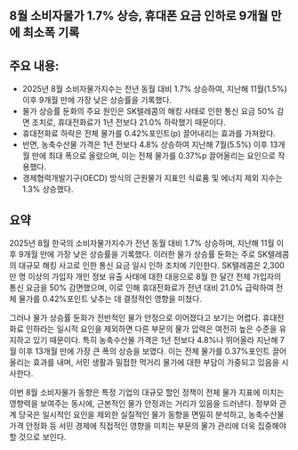 ## 8월 소비자물가 1.7% 상승, 휴대폰 요금 인하로 9개월 만에 최소폭 기록

## 주요 내용:
*   2025년 8월 소비자물가지수는 전년 동월 대비 1.7% 상승하여, 지난해 11월(1.5%) 이후 9개월 만에 가장 낮은 상승률을 기록했다.
*   물가 상승률 둔화의 주요 원인은 SK텔레콤의 해킹 사태로 인한 통신 요금 50% 감면 조치로, 휴대전화료가 1년 전보다 21.0% 하락했기 때문이다.
*   휴대전화료 하락은 전체 물가를 0.42%포인트(p) 끌어내리는 효과를 가져왔다.
*   반면, 농축수산물 가격은 1년 전보다 4.8% 상승하여 지난해 7월(5.5%) 이후 13개월 만에 최대 폭으로 올랐으며, 이는 전체 물가를 0.37%p 끌어올리는 요인으로 작용했다.
*   경제협력개발기구(OECD) 방식의 근원물가 지표인 식료품 및 에너지 제외 지수는 1.3% 상승했다.

## 요약

2025년 8월 한국의 소비자물가지수가 전년 동월 대비 1.7% 상승하며, 지난해 11월 이후 9개월 만에 가장 낮은 상승률을 기록했다. 이러한 물가 상승률 둔화는 주로 SK텔레콤의 대규모 해킹 사고로 인한 통신 요금 일시 인하 조치에 기인한다. SK텔레콤은 2,300만 명 이상의 가입자 개인 정보 유출 사태에 대한 대응으로 8월 한 달간 전체 가입자의 통신 요금을 50% 감면했으며, 이로 인해 휴대전화료가 전년 대비 21.0% 급락하여 전체 물가를 0.42%포인트 낮추는 데 결정적인 영향을 미쳤다.

그러나 물가 상승률 둔화가 전반적인 물가 안정으로 이어졌다고 보기는 어렵다. 휴대전화료 인하라는 일시적 요인을 제외하면 다른 부문의 물가 압력은 여전히 높은 수준을 유지하고 있기 때문이다. 특히 농축수산물 가격은 1년 전보다 4.8%나 뛰어올라 지난해 7월 이후 13개월 만에 가장 큰 폭의 상승을 보였다. 이는 전체 물가를 0.37%포인트 끌어올리는 효과를 내며, 서민 생활과 밀접한 먹거리 물가에 대한 부담이 가중되고 있음을 시사한다.

이번 8월 소비자물가 동향은 특정 기업의 대규모 할인 정책이 전체 물가 지표에 미치는 영향력을 보여주는 동시에, 근본적인 물가 안정과는 거리가 있음을 드러낸다. 정부와 관계 당국은 일시적인 요인을 제외한 실질적인 물가 동향을 면밀히 분석하고, 농축수산물 가격 안정화 등 서민 경제에 직접적인 영향을 미치는 부문의 물가 관리에 더욱 집중해야 할 것으로 보인다.